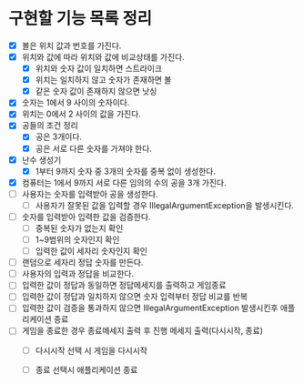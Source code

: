 # 구현할 기능 목록 정리
- [x] 볼은 위치 값과 번호를 가진다.
- [x] 위치와 값에 따라 위치와 값에 비교상태를 가진다.
  - [x] 위치와 숫자 값이 일치하면 스트라이크
  - [x] 위치는 일치하지 않고 숫자가 존재하면 볼
  - [x] 같은 숫자 값이 존재하지 않으면 낫싱
- [x] 숫자는 1에서 9 사이의 숫자이다.
- [x] 위치는 0에서 2 사이의 값을 가진다.
- [x] 공들의 조건 정리
  - [x] 공은 3개이다.
  - [x] 공은 서로 다른 숫자를 가져야 한다.
- [x] 난수 생성기
  - [x] 1부터 9까지 숫자 중 3개의 숫자를 중복 없이 생성한다.
- [x] 컴퓨터는 1에서 9까지 서로 다른 임의의 수의 공을 3개 가진다.
- [ ] 사용자는 숫자를 입력받아 공을 생성한다.
  - [ ] 사용자가 잘못된 값을 입력할 경우 IllegalArgumentException을 발생시킨다.

- [ ] 숫자를 입력받아 입력한 값을 검증한다.
  - [ ] 중복된 숫자가 없는지 확인
  - [ ] 1~9범위의 숫자인지 확인
  - [ ] 입력한 값이 세자리 숫자인지 확인
- [ ] 랜덤으로 세자리 정답 숫자를 만든다.
- [ ] 사용자의 입력과 정답을 비교한다.
- [ ] 입력한 값이 정답과 동일하면 정답메세지를 출력하고 게임종료
- [ ] 입력한 값이 정답과 일치하지 않으면 숫자 입력부터 정답 비교를 반복
- [ ] 입력한 값이 검증을 통과하지 않으면 IllegalArgumentException 발생시킨후 애플리케이션 종료
- [ ] 게임을 종료한 경우 종료메세지 출력 후 진행 메세지 출력(다시시작, 종료)
  - [ ] 다시시작 선택 시 게임을 다시시작
  - [ ] 종료 선택시 애플리케이션 종료

